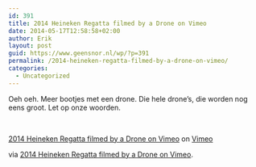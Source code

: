 ```yaml
---
id: 391
title: 2014 Heineken Regatta filmed by a Drone on Vimeo
date: 2014-05-17T12:58:58+02:00
author: Erik
layout: post
guid: https://www.geensnor.nl/wp/?p=391
permalink: /2014-heineken-regatta-filmed-by-a-drone-on-vimeo/
categories:
  - Uncategorized
---
```

Oeh oeh. Meer bootjes met een drone. Die hele drone&#8217;s, die worden nog eens groot. Let op onze woorden.

&nbsp;

[2014 Heineken Regatta filmed by a Drone on Vimeo](https://www.vimeo.com/88720486?pg=embed&sec=88720486) on [Vimeo](https://vimeo.com?pg=embed&sec=88720486)

via [2014 Heineken Regatta filmed by a Drone on Vimeo](https://vimeo.com/88720486).